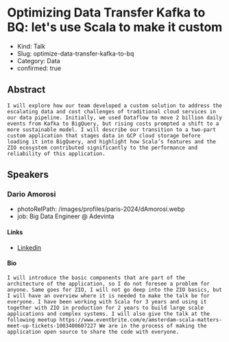 # Optimizing Data Transfer Kafka to BQ: let's use Scala to make it custom

- Kind: Talk
- Slug: optimize-data-transfer-kafka-to-bq
- Category: Data
- confirmed: true

## Abstract

```
I will explore how our team developed a custom solution to address the escalating data and cost challenges of traditional cloud services in our data pipeline. Initially, we used Dataflow to move 2 billion daily events from Kafka to BigQuery, but rising costs prompted a shift to a more sustainable model. I will describe our transition to a two-part custom application that stages data in GCP cloud storage before loading it into BigQuery, and highlight how Scala’s features and the ZIO ecosystem contributed significantly to the performance and reliability of this application.
```

## Speakers

### Dario Amorosi

- photoRelPath: /images/profiles/paris-2024/dAmorosi.webp
- job: Big Data Engineer @ Adevinta

#### Links

- [Linkedin](https://www.linkedin.com/in/dario-amorosi-019317151)

#### Bio

```
I will introduce the basic components that are part of the architecture of the application, so I do not foresee a problem for anyone. Same goes for ZIO, I will not go deep into the ZIO basics, but I will have an overview where it is needed to make the talk be for everyone. I have been working with Scala for 3 years and using it together with ZIO in production for 2 years to build large scale applications and complex systems. I will also give the talk at the following meetup https://www.eventbrite.com/e/amsterdam-scala-matters-meet-up-tickets-1003400607227 We are in the process of making the application open source to share the code with everyone.
```
